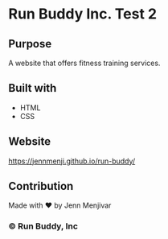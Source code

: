 # Run Buddy Inc. Test 2

## Purpose
A website that offers fitness training services.

## Built with
* HTML
* CSS

## Website
https://jennmenji.github.io/run-buddy/

## Contribution
Made with ❤️ by Jenn Menjivar

### &copy; Run Buddy, Inc
